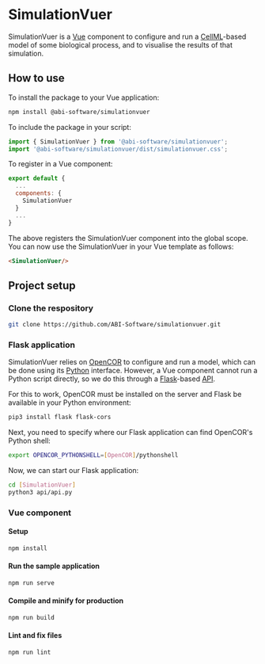 # SimulationVuer

SimulationVuer is a [Vue](https://vuejs.org/) component to configure and run a [CellML](https://cellml.org/)-based model of some biological process, and to visualise the results of that simulation.

## How to use

To install the package to your Vue application:

```bash
npm install @abi-software/simulationvuer
```

To include the package in your script:

```javascript
import { SimulationVuer } from '@abi-software/simulationvuer';
import '@abi-software/simulationvuer/dist/simulationvuer.css';
```

To register in a Vue component:

```javascript
export default {
  ...
  components: {
    SimulationVuer
  }
  ...
}
```

The above registers the SimulationVuer component into the global scope.
You can now use the SimulationVuer in your Vue template as follows:

```html
<SimulationVuer/>
```

## Project setup

### Clone the respository

```bash
git clone https://github.com/ABI-Software/simulationvuer.git
```

### Flask application

SimulationVuer relies on [OpenCOR](https://opencor.ws/) to configure and run a model, which can be done using its [Python](https://www.python.org/) interface.
However, a Vue component cannot run a Python script directly, so we do this through a [Flask](https://palletsprojects.com/p/flask/)-based [API](https://en.wikipedia.org/wiki/API).

For this to work, OpenCOR must be installed on the server and Flask be available in your Python environment:

```bash
pip3 install flask flask-cors
```

Next, you need to specify where our Flask application can find OpenCOR's Python shell:

```bash
export OPENCOR_PYTHONSHELL=[OpenCOR]/pythonshell
```

Now, we can start our Flask application:

```bash
cd [SimulationVuer]
python3 api/api.py
```

### Vue component

#### Setup

```bash
npm install
```

#### Run the sample application

```bash
npm run serve
```

#### Compile and minify for production

```bash
npm run build
```

#### Lint and fix files

```bash
npm run lint
```
